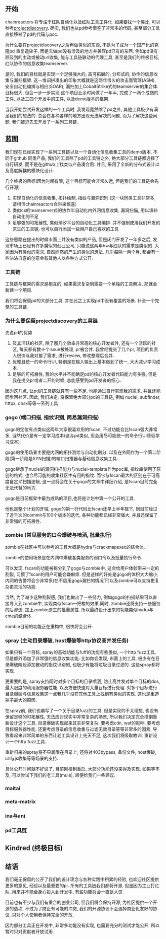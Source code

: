 ## 开始

chainreactors 将专注于红队自动化以及红队工具工件化. 如果要找一个类比, 可以参考[projectdiscovery](https://github.com/projectdiscovery). 确实, 我们也从pd参考借鉴了非常多的代码, 甚至部分工具直接移植了pd的代码与poc. 

为什么要在projectdiscovery之后再做类似的东西, 不是为了成为一个国产化的克隆pd 重复造轮子, 而是去做pd没有涉及的地方并兼容pd已有的东西, 例如pd没有顾及到的主动或被动url收集, 能与工具链联动的代理工具, 甚至是我们的终极目标, 红队协作的信息收集teamserver.

是的, 我们的目标就是实现一个足够强大的, 高可拓展的, 分布式的, 协作的信息收集与漏扫框架. 这一堆词拼凑出的印象大概就是这两年很火的攻击面管理(ASM), 安全自动化编排与相应(SOAR), 漏扫加上CobaltStrike式的teamserver的集合体.  目标很大, 但会一步一步实现.这个项目业余时间做了一年半, 完成了一两个成熟的工件, 以及三四个开发中的工件, 以及demo版本的框架. 

当我开始尝试开发这样的一个工具时, 我发现竟然除了pd之外, 其他工具极少有满足我们的想法的.  总会在各种各样的地方出现无法解决的问题, 而为了解决这些问题, 我们被迫先去开发了一系列工具链. 

## 蓝图

我们现在已经实现了一系列工具链以及一个自动化信息收集工具的demo版本. 不同于github 同类产品, 我们的工具除了pd的工具链之外, 绝大部分工具链都选择了自行研发, 而不是在github上找类似产品凑合用. 并且, 采用了全新的分布式设计以及高度解耦的模块化设计.

几个终极的目标(因为时间有限, 这个目标可能会非常久远, 但是我们的工具链会先行开源)

1. 实现自动化的信息收集, 拓扑绘制, 指纹与漏洞识别 (这一块同类工具非常多, 请相信chainreactors会带来惊喜)
2. 类似cs的teamserver式的协作半自动化内外网信息收集, 漏洞扫描, 用以填补自动化的不足
3. 足够强的可拓展性, 类似潮汐平台的自动化工具编排. 并不强制使用我们开发的原生的工具链, 也可以自行添加一些用户自己喜欢的工具

这些思路在提出的时候市面上并没有类似的产品, 但是闭门开发了一年多之后, 发现市场上已经有许多类似的创业公司, 只能说这两年hw与红队的需求是类似的. 大家因为有类似的需求, 自然而然的产生的类似的想法. 几乎每隔一两个月, 都会有一些沾沾自喜的创意会有其他人以各种方式公开. 

### 工具链

工具链与框架的需求是相互的, 如果需求复杂到需要一个单独的工具解决, 那就会新建一个项目.

我们将会保留pd的大部分工具, 并在此之上实现pd中没有覆盖的场景. 补全一个完整的工具链. 

### 为什么要保留projectdiscovery的工具链

先说pd的优势

1. 及其活跃的社区, 除了那几个效率非常高的核心开发者外, 还有一个活跃的社区, 每天都有数十个issue被处理, pr被合并. 我曾经提交了几个pr, 项目的负责人很快与我对接了需求, 进行review, 修改整理后合并. 
2. 优雅且统一的命令行UI, 特别是在输入输出上基本做到了统一, 大大减少学习成本. 
3. 足够的可拓展性, 我的水平并不能确定pd的核心开发者代码能力有多强, 但是我在提交pr或者二开的时候, 总能感受到pd开发者的细心.

因为这几点, 让pd的工具链就算有一些不足, 也能通过自行实现我的需求, 并且还能同步回社区. 因此, 我们决定, 将保留绝大部分pd的工具链, 例如 nuclei, subfinder, httpx, dnsx等等一系列工具

### gogo (端口扫描, 指纹识别, 简易漏洞扫描)

gogo的定位有点类似这两年大家很喜欢用的fscan, 不过功能会比fscan强大非常多, 当然代价是有一定学习成本(这与pd类似, 但会用尽可能统一的命令行UI降低学习成本).

gogo的使用场景主要是内网的拓扑测绘与自动化刷分, 以及在外网作为一个第二阶段(第一阶段是SYN扫描)的端口扫描器与基础信息收集工具.

gogo继承了nuclei的漏洞扫描能力与nuclei-template作为poc库, 指纹库使用了原创的格式, 也会尽可能的收集社区中有用的指纹. 而它与fscan最大的区别在于可高度自定义扫描逻辑, 这一点将会在关于gogo的文章中详细介绍, 是fscan目前完全无法代替的地方.

gogo是目前框架中最为成熟的项目,也将是计划中第一个公开的工具.  

他也是整个计划的开端, gogo的第一行代码比fscan还早上半年敲下, 到目前经过了近千次的commit与100个版本的迭代, 各种功能都已经非常强大, 并且还保留了非常强的可拓展性. 

### zombie (常见服务的口令爆破与喷洒, 批量执行)

zombie在社区中可以参考的工具大概是hydra与crackmapexec的结合体. 

zombie的使用场景是在内网中爆破各类服务的弱口令以及批量执行命令.

可以发现, fscan的功能被拆分到了gogo与zombie中, 这会给用户体验带来一定的割裂, 习惯了fscan的用户可能会嫌麻烦. 但是这样的好处是gogo的体积大大缩小, 内网的告警将会少非常多(在不启用gogo漏扫的情况下)以及zombie可以支持更复杂更灵活的功能.

当然, 为了减少这种割裂感, 我们也做出了一些努力, 例如gogo的扫描结果可以直接导入到zombie中, 实现类似fscan一把梭的效果.同时, zombie还将支持一些服务的后渗透, 加上zombie原生的批量属性. 所以最终设计出来的功能类似hydra与cme的结合体. 

zombie目前的功能正在重构中, 很快将会公开.

### spray (主动目录爆破, host爆破等http协议高并发任务)

如果只有一个目标, spray的基础功能与fuff的功能有些类似, 一个http fuzz工具. 但是额外添加了非常强的信息收集功能. 比如你会发现, 市面上的工具, 极少有在目录爆破阶段添加被动的指纹识别的, 也极少有能将垃圾目录过滤的. 这些spray都将实现.

更重要的是, spray支持同时对多个目标的目录喷洒, 防止高并发对单个目标的dos, 最大限度的利用服务器性能. 以及方便快速对大量目标进行处理. 对多个目标进行目录爆破与信息收集这一点我几乎没在其他工具上找到有类似的实现. 这也是重造轮子最大的原因.

在spray前, 我们也编写了一个关于目录fuzz的工具, 但是实现的不太理想, 也没有保留足够的可拓展性, 无法应对现实中非常复杂的场景, 所以我们决定完全推倒重新设计这个工具. 目录爆破实现起来其实非常复杂, 要考虑cdn, waf的影响, 要考虑目标服务器性能, 还要考虑目录的信息收集与过滤无效目录等等非常多的因素, 导致看起来非常简单的东西让老工具设计上先天不足, 这次我们将吸取教训, 重新设计一个http fuzz工具.

重新归来的spray将不只局限在目录上, 还将对403bypass, 备份文件, host爆破, url与js收集等等场景的支持. 

具体公开时间就不好说了, 目前刚推到重启, 大部分功能还没来得及实现. 如果等不及, 可以尝试下我们的老工具(mule), 顺便给我们一些建议.

### maitai



### meta-matrix



### ina与ani

### pd工具链



## Kindred (终极目标)

## 结语

我们毫无保留的公开了我们的设计理念与各种实践中积累的经验, 也欢迎社区提供更多的意见, 经验以及最重要的pr. 所有的工具链我们都将开源, 但是因为主业打红队, 用来并不能全身心投入到开发中, 有些功能将会一直是大饼.

目前也有不少与我们有重合的创业公司, 但我们将会保持开源, 为社区提供一个开源的选项, 不过为了防止有可能的冲突, 我们的开源协议不会选择商业化友好的协议, 只对个人使用者保持完全的开放.

因为部分工具正在开发中, 非常多功能没有实现, 也需要充分的测试才能公开, 所以暂时只对贡献者开放试用.

